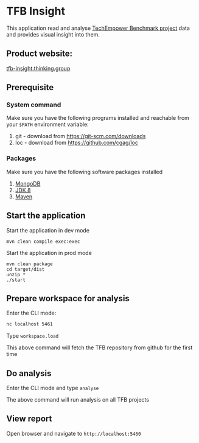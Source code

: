 # TFB Insight

This application read and analyse [TechEmpower Benchmark project](https://github.com/TechEmpower/FrameworkBenchmarks/) data and provides visual insight into them.

## Product website:

[tfb-insight.thinking.group](http://tfb-insight.thinking.group)

## Prerequisite

### System command

Make sure you have the following programs installed and reachable from your `$PATH` environment variable: 

1. git - download from https://git-scm.com/downloads
2. loc - download from https://github.com/cgag/loc

### Packages

Make sure you have the following software packages installed

1. [MongoDB](https://docs.mongodb.com/manual/administration/install-community/) 
2. [JDK 8](http://www.oracle.com/technetwork/java/javase/downloads/index.html)
3. [Maven](http://maven.apache.org/download.cgi)

## Start the application

Start the application in dev mode

```
mvn clean compile exec:exec
```

Start the application in prod mode

```
mvn clean package
cd target/dist
unzip *
./start
```

## Prepare workspace for analysis

Enter the CLI mode:

```bash
nc localhost 5461
``` 

Type `workspace.load`

This above command will fetch the TFB repository from github for the first time

## Do analysis

Enter the CLI mode and type `analyse`

The above command will run analysis on all TFB projects 

## View report

Open browser and navigate to `http://localhost:5460`